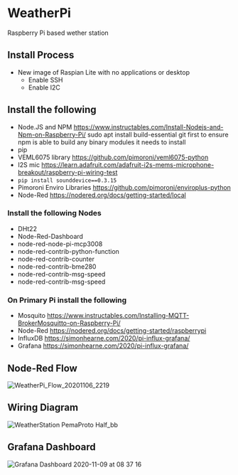 # WeatherPi
Raspberry Pi based wether station

## Install Process
- New image of Raspian Lite with no applications or desktop
  - Enable SSH
  - Enable I2C
  
 ## Install the following
- Node.JS and NPM https://www.instructables.com/Install-Nodejs-and-Npm-on-Raspberry-Pi/ sudo apt install build-essential git first to ensure npm is able to build any binary modules it needs to install
- pip
- VEML6075 library https://github.com/pimoroni/veml6075-python
- I2S mic https://learn.adafruit.com/adafruit-i2s-mems-microphone-breakout/raspberry-pi-wiring-test
- `pip install sounddevice==0.3.15`
- Pimoroni Enviro Libraries https://github.com/pimoroni/enviroplus-python
- Node-Red https://nodered.org/docs/getting-started/local

### Install the following Nodes
- DHt22
- Node-Red-Dashboard
- node-red-node-pi-mcp3008
- node-red-contrib-python-function
- node-red-contrib-counter
- node-red-contrib-bme280
- node-red-contrib-msg-speed
- node-red-contrib-msg-speed

### On Primary Pi install the following
- Mosquito https://www.instructables.com/Installing-MQTT-BrokerMosquitto-on-Raspberry-Pi/ 
- Node-Red https://nodered.org/docs/getting-started/raspberrypi
- InfluxDB https://simonhearne.com/2020/pi-influx-grafana/
- Grafana https://simonhearne.com/2020/pi-influx-grafana/

## Node-Red Flow
![WeatherPi_Flow_20201106_2219](https://user-images.githubusercontent.com/5247403/98422214-fdc02f00-2082-11eb-8a97-c4378d4a1931.png)

## Wiring Diagram
![WeatherStation PemaProto Half_bb](https://user-images.githubusercontent.com/5247403/98422125-cd789080-2082-11eb-8f47-790ee3bd5da4.png)

## Grafana Dashboard
![Grafana Dashboard 2020-11-09 at 08 37 16](https://user-images.githubusercontent.com/5247403/98518170-f194c700-2266-11eb-9a6c-9aa087cb88b6.png)
